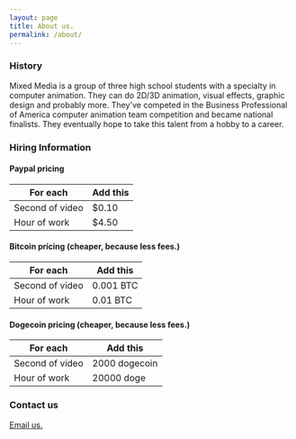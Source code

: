 ```yaml
---
layout: page
title: About us.
permalink: /about/
---
```


### History

Mixed Media is a group of three high school students with a specialty in computer animation. They can do 2D/3D animation, visual effects, graphic design and probably more. They've competed in the Business Professional of America computer animation team competition and became national finalists. They eventually hope to take this talent from a hobby to a career.

### Hiring Information

#### Paypal pricing

For each | Add this
--------|--------
Second of video | $0.10
Hour of work | $4.50

#### Bitcoin pricing (cheaper, because less fees.)

For each | Add this
--------|--------
Second of video | 0.001 BTC
Hour of work | 0.01 BTC

#### Dogecoin pricing (cheaper, because less fees.)

For each | Add this
--------|--------
Second of video | 2000 dogecoin
Hour of work | 20000 doge

### Contact us

<a href="http://www.google.com/recaptcha/mailhide/d?k=01D89iqJYnGqa2BPjsi-DvdQ==&amp;c=ZhZkPKYUsd4uqf_05MsBdIKvolGqQ-mTrar2eaJ7r0I=" onclick="window.open('http://www.google.com/recaptcha/mailhide/d?k\07501D89iqJYnGqa2BPjsi-DvdQ\75\75\46c\75ZhZkPKYUsd4uqf_05MsBdIKvolGqQ-mTrar2eaJ7r0I\075', '', 'toolbar=0,scrollbars=0,location=0,statusbar=0,menubar=0,resizable=0,width=500,height=300'); return false;" title="Reveal this e-mail address">Email us.</a>
